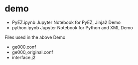 # demo


- PyEZ.ipynb    Jupyter Notebook for PyEZ, Jinja2 Demo
- python.ipynb  Jupyter Notebook for Python and XML Demo

Files used in the above Demo
- ge000.conf
- ge000_original.conf
- interface.j2



